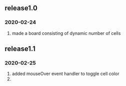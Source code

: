 ## release1.0
### 2020-02-24
1. made a board consisting of dynamic number of cells

## release1.1
### 2020-02-25
1. added mouseOver event handler to toggle cell color
2. 
